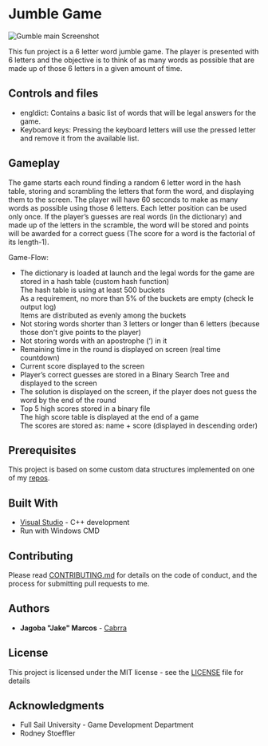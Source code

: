 Jumble Game
===========

![Gumble main Screenshot](https://raw.githubusercontent.com/Cabrra/cabrra.github.io/master/Images/Gumble-1.jpg?token=AI_RbUvR6k793fvlqr97SqRn-VzmMEVNks5bo5zkwA%3D%3D)

This fun project is a 6 letter word jumble game. The player is presented with 6 letters and the objective is to think of as many words as possible that are made up of those 6 letters in a given amount of time. 

## Controls and files

+ engldict: 			Contains a basic list of words that will be legal answers for the game.
+ Keyboard keys: 		Pressing the keyboard letters will use the pressed letter and remove it from the available list.

## Gameplay

The game starts each round finding a random 6 letter word in the hash table, storing and scrambling the letters that form the word, and displaying them to the screen. The player will have 60 seconds to make as many words as possible using those 6 letters. Each letter position can be used only once. If the player’s guesses are real words (in the dictionary) and made up of the letters in the scramble, the word will be stored and points will be awarded for a correct guess (The score for a word is the factorial of its length-1).

Game-Flow:
+ The dictionary is loaded at launch and the legal words for the game are stored in a hash table (custom hash function)  
    The hash table is using at least 500 buckets  
    As a requirement, no more than 5% of the buckets are empty (check le output log)  
    Items are distributed as evenly among the buckets  
+ Not storing words shorter than 3 letters or longer than 6 letters (because those don't give points to the player)
+ Not storing words with an apostrophe (‘) in it
+ Remaining time in the round is displayed on screen (real time countdown)
+ Current score displayed to the screen
+ Player’s correct guesses are stored in a Binary Search Tree and displayed to the screen
+ The solution is displayed on the screen, if the player does not guess the word by the end of the round
+ Top 5 high scores stored in a binary file  
    The high score table is displayed at the end of a game  
    The scores are stored as: name + score (displayed in descending order)  

## Prerequisites

This project is based on some custom data structures implemented on one of my [repos](https://github.com/Cabrra/Data-Structures).

## Built With

* [Visual Studio](https://visualstudio.microsoft.com/)	- C++ development
* Run with Windows CMD

## Contributing

Please read [CONTRIBUTING.md](https://github.com/Cabrra/Contributing-template/blob/master/Contributing-template.md) for details on the code of conduct, and the process for submitting pull requests to me.

## Authors

* **Jagoba "Jake" Marcos** - [Cabrra](https://github.com/Cabrra)

## License

This project is licensed under the MIT license - see the [LICENSE](LICENSE) file for details

## Acknowledgments

* Full Sail University - Game Development Department
* Rodney Stoeffler

